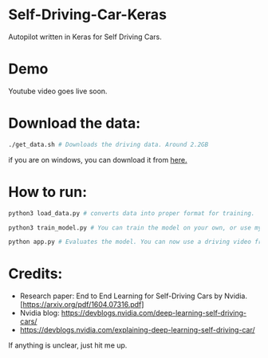 # Self-Driving-Car-Keras
Autopilot written in Keras for Self Driving Cars.

# Demo 
Youtube video goes live soon.

# Download the data:
```sh 
./get_data.sh # Downloads the driving data. Around 2.2GB
```
if you are on windows, you can download it from [here.](https://drive.google.com/file/d/0B-KJCaaF7elleG1RbzVPZWV4Tlk/view?usp=sharing)

# How to run:
```sh 
python3 load_data.py # converts data into proper format for training.
```
```sh 
python3 train_model.py # You can train the model on your own, or use my pretrained one. And skip this step
```

```sh 
python app.py # Evaluates the model. You can now use a driving video from youtube or record it yourself. Put the path to the video in app.py line 28.
```

# Credits:
- Research paper: End to End Learning for Self-Driving Cars by Nvidia. [https://arxiv.org/pdf/1604.07316.pdf]
- Nvidia blog: https://devblogs.nvidia.com/deep-learning-self-driving-cars/ 
- https://devblogs.nvidia.com/explaining-deep-learning-self-driving-car/

If anything is unclear, just hit me up. 


